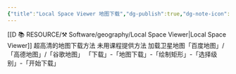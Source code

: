 ```yaml
---
{"title":"Local Space Viewer 地图下载","dg-publish":true,"dg-note-icon":"2","dg-path":"🌳 Major/Geography/Local Space Viewer 地图下载.md","permalink":"/🌳 Major/Geography/Local Space Viewer 地图下载/","dgPassFrontmatter":true,"noteIcon":"2","created":"2024-07-04T13:45:17.000+08:00","updated":"2024-11-01T21:42:39.327+08:00"}
---
```


[[D 📚 RESOURCE/⚒️ Software/geography/Local Space Viewer\|Local Space Viewer]]
超高清的地图下载方法
未用课程提供方法
加载卫星地图「百度地图」/「高德地图」/「谷歌地图」
「下载」-「地图下载」-「绘制矩形」-「选择级别」-「开始下载」